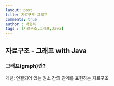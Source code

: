 ```yaml
---
layout: post
title: 자료구조-그래프
comments: true
author : 박종복
tags : [자료구조,그래프,Java]
---
```


## 자료구조 - 그래프 with Java

### 그래프(graph)란?
개념: 연결되어 있는 원소 간의 관계를 표현하는 자료구조

